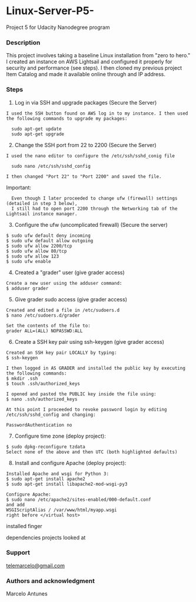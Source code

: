 # Linux-Server-P5-
Project 5 for Udacity Nanodegree program

### Description
This project involves taking a baseline Linux installation from "zero to hero."  I created an instance on AWS Lightsail and configured it properly for security and performance (see steps).  I then cloned my previous project Item Catalog and made it available online through and IP address.

### Steps
1. Log in via SSH and upgrade packages (Secure the Server)
  ```
  I used the SSH button found on AWS log in to my instance. I then used the following commands to upgrade my packages:
  
    sudo apt-get update
    sudo apt-get upgrade
  ```
2. Change the SSH port from 22 to 2200 (Secure the Server)
  ```
  I used the nano editor to configure the /etc/ssh/sshd_conig file
  
    sudo nano /etc/ssh/sshd_config
    
  I then changed "Port 22" to "Port 2200" and saved the file.
  ```
  Important:
  ```
    Even though I later proceeded to change ufw (firewall) settings (detailed in step 3 below), 
    I still had to open port 2200 through the Networking tab of the Lightsail instance manager.
  ```
  
3. Configure the ufw (uncomplicated firewall) (Secure the server)
  ```
  $ sudo ufw default deny incoming
  $ sudo ufw default allow outgoing
  $ sudo ufw allow 2200/tcp
  $ sudo ufw allow 80/tcp
  $ sudo ufw allow 123
  $ sudo ufw enable
  ```
  
4. Created a "grader" user (give grader access)
  ```
  Create a new user using the adduser command:
  $ adduser grader
  ```
5. Give grader sudo access (give grader access)
  ```
  Created and edited a file in /etc/sudoers.d
  $ nano /etc/sudoers.d/grader
  
  Set the contents of the file to:
  grader ALL=(ALL) NOPASSWD:ALL 
  ```
6. Create a SSH key pair using ssh-keygen (give grader access)
  ```
  Created an SSH key pair LOCALLY by typing:
  $ ssh-keygen
  
  I then logged in AS GRADER and installed the public key by executing the following commands:
  $ mkdir .ssh
  $ touch .ssh/authorized_keys
  
  I opened and pasted the PUBLIC key inside the file using:
  $ nano .ssh/authorized_keys
  
  At this point I proceeded to revoke password login by editing /etc/ssh/sshd_config and changing:
  
  PasswordAuthentication no
  ```
  
7. Configure time zone (deploy project):
  ```
  $ sudo dpkg-reconfigure tzdata
  Select none of the above and then UTC (both highlighted defaults)
  ```
  
8. Install and configure Apache (deploy project):
  ```
  Installed Apache and wsgi for Python 3:
  $ sudo apt-get install apache2
  $ sudo apt-get install libapache2-mod-wsgi-py3
  
  Configure Apache:
  $ sudo nano /etc/apache2/sites-enabled/000-default.conf
  and add
  WSGIScriptAlias / /var/www/html/myapp.wsgi
  right before </virtual host>
  
  ```
  
  
  
  installed
     finger
     
  dependencies
  projects looked at

### Support
telemarcelo@gmail.com

### Authors and acknowledgment
Marcelo Antunes
